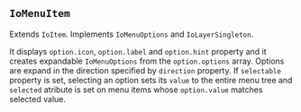 ## `IoMenuItem`

Extends `IoItem`. Implements `IoMenuOptions` and `IoLayerSingleton`.

It displays `option.icon`, `option.label` and `option.hint` property and it creates expandable `IoMenuOptions` from the `option.options` array. Options are expand in the direction specified by `direction` property. If `selectable` property is set, selecting an option sets its `value` to the entire menu tree and `selected` atribute is set on menu items whose `option.value` matches selected value.

<io-element-demo element="io-menu-item" properties='{
  "value": "hello world",
  "option": {"label": "options", "options": ["one", "two", "three"]},
  "expanded": false,
  "direction": "right",
  "selectable": true
}' config='{
  "direction": ["io-option-menu", {"options": ["top", "right", "bottom", "left"]}], "type:object": ["io-object"]
}'></io-element-demo>